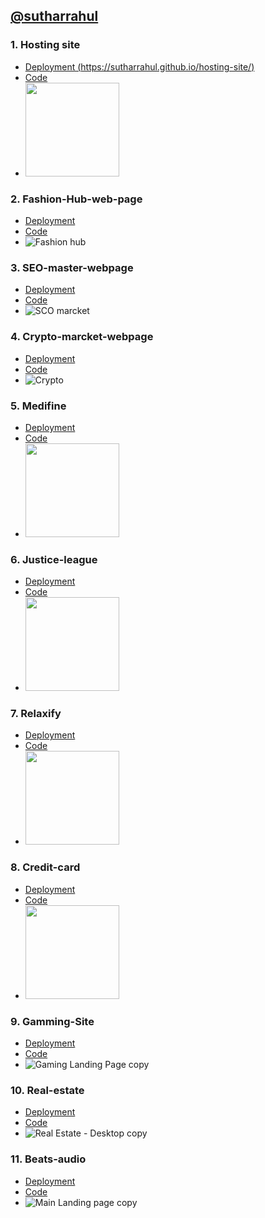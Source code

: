 ## [@sutharrahul](https://github.com/sutharrahul)


### 1. Hosting site
  - [Deployment (https://sutharrahul.github.io/hosting-site/)](https://sutharrahul.github.io/hosting-site/)
  - [Code](https://github.com/sutharrahul/hosting-site)
  - <img src="https://github.com/sutharrahul/projects/assets/117563756/b7397fa2-9072-4d0b-a520-3772b7da45eb" height="150"/>

### 2. Fashion-Hub-web-page
  - [Deployment](https://sutharrahul.github.io/Fashion-Hub-web-page/)
  - [Code](https://github.com/sutharrahul/Fashion-Hub-web-page)
  - ![Fashion hub](https://github.com/sutharrahul/projects/assets/117563756/51c02bd6-71da-42e9-91bc-6e19b9179eab)

### 3. SEO-master-webpage
  - [Deployment](https://sutharrahul.github.io/SEO-master-webpage/)
  - [Code](https://github.com/sutharrahul/SEO-master-webpage)
  - ![SCO marcket](https://github.com/sutharrahul/projects/assets/117563756/e8608cc0-aa0f-4e8e-a889-5c7873f62d81)
  
### 4. Crypto-marcket-webpage 
- [Deployment](https://sutharrahul.github.io/crypto-marcket-webpage/)
- [Code](https://github.com/sutharrahul/crypto-marcket-webpage)
- ![Crypto](https://github.com/sutharrahul/projects/assets/117563756/298b4be7-4ed4-46b5-ba1f-7738a15aa294)

### 5. Medifine 
- [Deployment](https://sutharrahul.github.io/medifine/)
- [Code](https://github.com/sutharrahul/medifine)
- <img src="https://github.com/sutharrahul/projects/assets/117563756/05eb2060-b42d-4b66-bf48-d9262187d05e" height="150"/>

### 6. Justice-league
- [Deployment](https://sutharrahul.github.io/justice-league/)
- [Code](https://github.com/sutharrahul/justice-league)
- <img src="https://github.com/sutharrahul/projects/assets/117563756/ccb7d372-bfe6-4277-a719-d183f21b4394" height="150"/>

### 7. Relaxify 
- [Deployment](https://sutharrahul.github.io/relaxify/)
- [Code](https://github.com/sutharrahul/relaxify)
- <img src="https://github.com/sutharrahul/projects/assets/117563756/8b7c6422-7f98-45a6-87be-e3ee0f879797" height="150"/>

### 8. Credit-card
- [Deployment](https://sutharrahul.github.io/Credit-card/)
- [Code](https://github.com/sutharrahul/Credit-card)
- <img src="https://github.com/sutharrahul/projects/assets/117563756/d548ebc0-ff0f-4bbd-a623-8733df5cea47" height="150"/>

### 9. Gamming-Site
- [Deployment](https://sutharrahul.github.io/gaming-site/)
- [Code](https://github.com/sutharrahul/gaming-site)
- ![Gaming Landing Page copy](https://github.com/sutharrahul/projects/assets/117563756/e45ffea0-8f1e-4b3e-a5b8-cc21e02c7ea8)

### 10. Real-estate
- [Deployment](https://sutharrahul.github.io/real-estate/)
- [Code](https://github.com/sutharrahul/real-estate)
- ![Real Estate - Desktop copy](https://github.com/sutharrahul/projects/assets/117563756/4f65f336-c6a9-4229-812a-7278d320a270)

### 11. Beats-audio
- [Deployment](https://sutharrahul.github.io/beats-audio/)
- [Code](https://github.com/sutharrahul/beats-audio)
- ![Main Landing page copy](https://github.com/sutharrahul/projects/assets/117563756/9df1771b-b063-45f1-acd5-0a2ed3fd9cdb)

